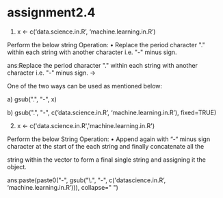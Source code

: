 # assignment2.4
1. x <- c(‘data.science.in.R’, ‘machine.learning.in.R’) 

Perform the below string Operation: • Replace the period character "." within each string with another character i.e. "-" minus sign. 

ans:Replace the period character "." within each string with another character i.e. "-" minus sign. ->

One of the two ways can be used as mentioned below:

a) gsub(".", "-", x)

b) gsub(".", "-", c(‘data.science.in.R’, ‘machine.learning.in.R’), fixed=TRUE)



2. x <- c('data.science.in.R','machine.learning.in.R') 

Perform the below String Operation: • Append again with “-“ minus sign character at the start of the each string and finally concatenate all the 

string within the vector to form a final single string and assigning it the object.

ans:paste(paste0("-", gsub("\\.", "-", c('datascience.in.R’, ‘machine.learning.in.R’))), collapse=" ")
